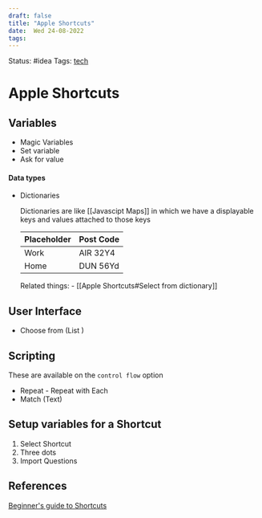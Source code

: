 ```yaml
---
draft: false
title: "Apple Shortcuts"
date:  Wed 24-08-2022
tags:
---
```

Status: #idea
Tags: [tech](tech.md)

# Apple Shortcuts

## Variables
- Magic Variables
- Set variable
- Ask for value


#### Data types

- Dictionaries 
	
	Dictionaries are like [[Javascipt Maps]]  in which we have a displayable keys and values attached to those keys
	
	| Placeholder | Post Code |
	| ----------- | --------- |
	| Work        | AIR 32Y4  |
	| Home        | DUN 56Yd |
	
	Related things:
		- [[Apple Shortcuts#Select from  dictionary]]
	

## User Interface 
- Choose from (List )


## Scripting
These are available on the `control flow` option
- Repeat - Repeat with Each
- Match (Text)




## Setup variables for a Shortcut
1. Select Shortcut
2. Three dots
3. Import Questions

## References

[Beginner's guide to Shortcuts](https://www.youtube.com/watch?v=LCiahAWsJRY)
